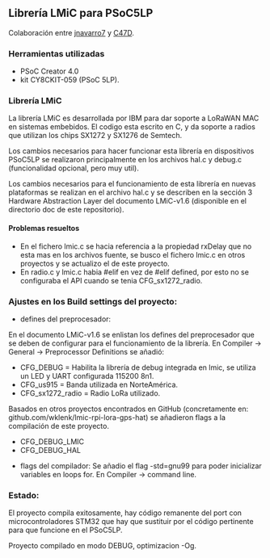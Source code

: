 ## Librería LMiC para PSoC5LP

Colaboración entre [jnavarro7](https://github.com/jnavarro7) y [C47D](https://github.com/C47D).

### Herramientas utilizadas
- PSoC Creator 4.0
- kit CY8CKIT-059 (PSoC 5LP).


### Librería LMiC

La librería LMiC es desarrollada por IBM para dar soporte a LoRaWAN MAC en sistemas embebidos. El codigo esta escrito en C, y da soporte a radios que utilizan los chips SX1272 y SX1276 de Semtech.

Los cambios necesarios para hacer funcionar esta librería en dispositivos PSoC5LP se realizaron principalmente en los archivos hal.c y debug.c (funcionalidad opcional, pero muy util).

Los cambios necesarios para el funcionamiento de esta librería en nuevas plataformas se realizan en el archivo hal.c y se describen en la sección 3 Hardware Abstraction Layer del documento LMiC-v1.6 (disponible en el directorio doc de este repositorio).


#### Problemas resueltos
* En el fichero lmic.c se hacia referencia a la propiedad rxDelay
que no esta mas en los archivos fuente, se busco el fichero
lmic.c en otros proyectos y se actualizo el de este proyecto.
* En radio.c y lmic.c habia #elif en vez de #elif defined, por esto no se configuraba el API cuando se tenia CFG_sx1272_radio.


### Ajustes en los Build settings del proyecto:

* defines del preprocesador:

En el documento LMiC-v1.6 se enlistan los defines del preprocesador que se deben de configurar para el funcionamiento de la librería.
En Compiler -> General -> Preprocessor Definitions se añadió:
- CFG_DEBUG = Habilita la librería de debug integrada en lmic, se utiliza un LED y UART configurada 115200 8n1.
- CFG_us915 = Banda utilizada en NorteAmérica.
- CFG_sx1272_radio = Radio LoRa utilizado.


Basados en otros proyectos encontrados en GitHub (concretamente en:
github.com/wklenk/lmic-rpi-lora-gps-hat) se añadieron flags a la
compilación de este proyecto.
- CFG_DEBUG_LMIC
- CFG_DEBUG_HAL


* flags del compilador:
Se añadio el flag -std=gnu99 para poder inicializar variables en loops for. En Compiler -> command line.


### Estado:

El proyecto compila exitosamente, hay código remanente del port con
microcontroladores STM32 que hay que sustituir por el código pertinente
para que funcione en el PSoC5LP.

Proyecto compilado en modo DEBUG, optimizacion -Og.
